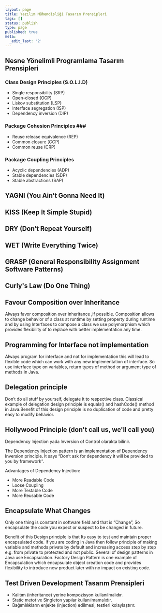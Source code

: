 ```yaml
---
layout: page
title: Yazılım Mühendisliği Tasarım Prensipleri
tags: []
status: publish
type: page
published: true
meta:
  _edit_last: '2'
---
```


## Nesne Yönelimli Programlama Tasarım Prensipleri ##

### Class Design Principles (S.O.L.I.D) ###

* Single responsibility (SRP)
* Open-closed (OCP)
* Liskov substitution (LSP)
* Interface segregation (ISP)
* Dependency inversion (DIP)

### Package Cohesion Principles ###

* Reuse release equivalence (REP)
* Common closure (CCP)
* Common reuse (CRP)

### Package Coupling Principles ###

* Acyclic dependencies (ADP)
* Stable dependencies (SDP)
* Stable abstractions (SAP)


## YAGNI (You Ain’t Gonna Need It) ##

## KISS (Keep It Simple Stupid) ##

## DRY (Don’t Repeat Yourself) ##

## WET (Write Everything Twice) ##

## GRASP (General Responsibility Assignment Software Patterns) ##

## Curly's Law (Do One Thing) ##

## Favour Composition over Inheritance

Always favor composition over inheritance ,if possible. Composition allows to change behavior of a class at runtime by setting property during runtime and by using Interfaces to compose a class we use polymorphism which provides flexibility of to replace with better implementation any time.

## Programming for Interface not implementation

Always program for interface and not for implementation this will lead to flexible code which can work with any new implementation of interface. So use interface type on variables, return types of method or argument type of methods in Java.

## Delegation principle

Don’t do all stuff  by yourself,  delegate it to respective class. Classical example of delegation design principle is equals() and hashCode() method in Java.Benefit of this design principle is no duplication of code and pretty easy to modify behavior.

## Hollywood Principle (don't call us, we'll call you) ##
Dependency Injection yada Inversion of Control olarakta bilinir.

The Dependency Injection pattern is an implementation of Dependency Inversion principle. It says “Don’t ask for dependency it will be provided to you by framework“.

Advantages of Dependency Injection:
 - More Readable Code
 - Loose Coupling
 - More Testable Code
 - More Reusable Code
 
## Encapsulate What Changes

Only one thing is constant in software field and that is “Change”, So encapsulate the code you expect or suspect to be changed in future.

Benefit of this Design principle is that Its easy to test and maintain proper encapsulated code. If you are coding in Java then follow principle of making variable and methods private by default and increasing access step by step e.g. from private to protected and not public. Several of design patterns in Java use Encapsulation. Factory Design Pattern is one example of Encapsulation which encapsulate object creation code and provides flexibility to introduce new product later with no impact on existing code.

 
## Test Driven Development Tasarım Prensipleri ##

* Kalıtım (inheritance) yerine kompozisyon kullanılmalıdır.
* Static metot ve Singleton yapılar kullanılmamalıdır.
* Bağımlılıkların enjekte (injection) edilmesi, testleri kolaylaştırır.



